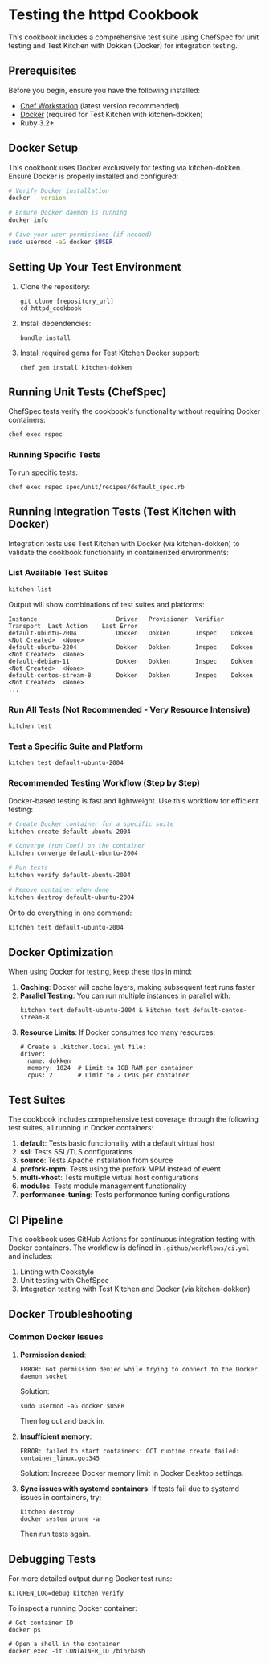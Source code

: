 # Testing the httpd Cookbook

This cookbook includes a comprehensive test suite using ChefSpec for unit testing and Test Kitchen with Dokken (Docker) for integration testing.

## Prerequisites

Before you begin, ensure you have the following installed:

- [Chef Workstation](https://downloads.chef.io/tools/workstation) (latest version recommended)
- [Docker](https://docs.docker.com/get-docker/) (required for Test Kitchen with kitchen-dokken)
- Ruby 3.2+

## Docker Setup

This cookbook uses Docker exclusively for testing via kitchen-dokken. Ensure Docker is properly installed and configured:

```bash
# Verify Docker installation
docker --version

# Ensure Docker daemon is running
docker info

# Give your user permissions (if needed)
sudo usermod -aG docker $USER
```

## Setting Up Your Test Environment

1. Clone the repository:
   ```
   git clone [repository_url]
   cd httpd_cookbook
   ```

2. Install dependencies:
   ```
   bundle install
   ```

3. Install required gems for Test Kitchen Docker support:
   ```
   chef gem install kitchen-dokken
   ```

## Running Unit Tests (ChefSpec)

ChefSpec tests verify the cookbook's functionality without requiring Docker containers:

```
chef exec rspec
```

### Running Specific Tests

To run specific tests:

```
chef exec rspec spec/unit/recipes/default_spec.rb
```

## Running Integration Tests (Test Kitchen with Docker)

Integration tests use Test Kitchen with Docker (via kitchen-dokken) to validate the cookbook functionality in containerized environments:

### List Available Test Suites

```
kitchen list
```

Output will show combinations of test suites and platforms:
```
Instance                      Driver   Provisioner  Verifier  Transport  Last Action    Last Error
default-ubuntu-2004           Dokken   Dokken       Inspec    Dokken     <Not Created>  <None>
default-ubuntu-2204           Dokken   Dokken       Inspec    Dokken     <Not Created>  <None>
default-debian-11             Dokken   Dokken       Inspec    Dokken     <Not Created>  <None>
default-centos-stream-8       Dokken   Dokken       Inspec    Dokken     <Not Created>  <None>
...
```

### Run All Tests (Not Recommended - Very Resource Intensive)

```
kitchen test
```

### Test a Specific Suite and Platform

```
kitchen test default-ubuntu-2004
```

### Recommended Testing Workflow (Step by Step)

Docker-based testing is fast and lightweight. Use this workflow for efficient testing:

```bash
# Create Docker container for a specific suite
kitchen create default-ubuntu-2004

# Converge (run Chef) on the container 
kitchen converge default-ubuntu-2004

# Run tests
kitchen verify default-ubuntu-2004

# Remove container when done
kitchen destroy default-ubuntu-2004
```

Or to do everything in one command:

```bash
kitchen test default-ubuntu-2004
```

## Docker Optimization

When using Docker for testing, keep these tips in mind:

1. **Caching**: Docker will cache layers, making subsequent test runs faster
2. **Parallel Testing**: You can run multiple instances in parallel with:
   ```
   kitchen test default-ubuntu-2004 & kitchen test default-centos-stream-8
   ```
3. **Resource Limits**: If Docker consumes too many resources:
   ```
   # Create a .kitchen.local.yml file:
   driver:
     name: dokken
     memory: 1024  # Limit to 1GB RAM per container
     cpus: 2       # Limit to 2 CPUs per container
   ```

## Test Suites

The cookbook includes comprehensive test coverage through the following test suites, all running in Docker containers:

1. **default**: Tests basic functionality with a default virtual host
2. **ssl**: Tests SSL/TLS configurations
3. **source**: Tests Apache installation from source
4. **prefork-mpm**: Tests using the prefork MPM instead of event
5. **multi-vhost**: Tests multiple virtual host configurations
6. **modules**: Tests module management functionality
7. **performance-tuning**: Tests performance tuning configurations

## CI Pipeline

This cookbook uses GitHub Actions for continuous integration testing with Docker containers. The workflow is defined in `.github/workflows/ci.yml` and includes:

1. Linting with Cookstyle
2. Unit testing with ChefSpec
3. Integration testing with Test Kitchen and Docker (via kitchen-dokken)

## Docker Troubleshooting

### Common Docker Issues

1. **Permission denied**:
   ```
   ERROR: Got permission denied while trying to connect to the Docker daemon socket
   ```
   Solution:
   ```
   sudo usermod -aG docker $USER
   ```
   Then log out and back in.

2. **Insufficient memory**:
   ```
   ERROR: failed to start containers: OCI runtime create failed: container_linux.go:345
   ```
   Solution: Increase Docker memory limit in Docker Desktop settings.

3. **Sync issues with systemd containers**:
   If tests fail due to systemd issues in containers, try:
   ```
   kitchen destroy
   docker system prune -a
   ```
   Then run tests again.

## Debugging Tests

For more detailed output during Docker test runs:

```
KITCHEN_LOG=debug kitchen verify
```

To inspect a running Docker container:

```
# Get container ID
docker ps

# Open a shell in the container
docker exec -it CONTAINER_ID /bin/bash
```